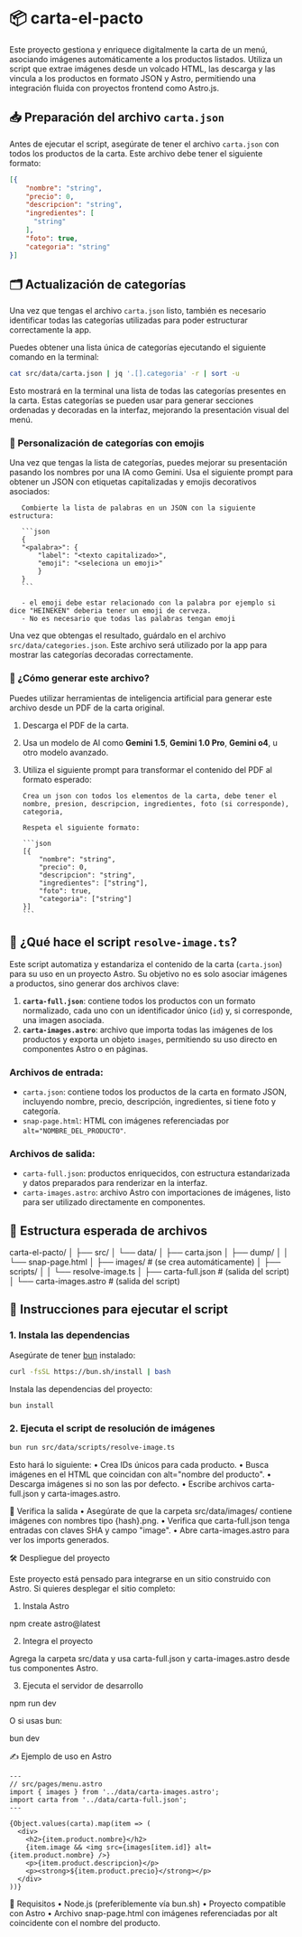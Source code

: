 # 📦 carta-el-pacto

Este proyecto gestiona y enriquece digitalmente la carta de un menú, asociando imágenes automáticamente a los productos listados. Utiliza un script que extrae imágenes desde un volcado HTML, las descarga y las vincula a los productos en formato JSON y Astro, permitiendo una integración fluida con proyectos frontend como Astro.js.

## 📥 Preparación del archivo `carta.json`

Antes de ejecutar el script, asegúrate de tener el archivo `carta.json` con todos los productos de la carta. Este archivo debe tener el siguiente formato:

```json
[{
    "nombre": "string",
    "precio": 0,
    "descripcion": "string",
    "ingredientes": [
      "string"
    ],
    "foto": true,
    "categoria": "string"
}]
```

## 🗂️ Actualización de categorías

Una vez que tengas el archivo `carta.json` listo, también es necesario identificar todas las categorías utilizadas para poder estructurar correctamente la app.

Puedes obtener una lista única de categorías ejecutando el siguiente comando en la terminal:

```bash
cat src/data/carta.json | jq '.[].categoria' -r | sort -u
```

Esto mostrará en la terminal una lista de todas las categorías presentes en la carta. Estas categorías se pueden usar para generar secciones ordenadas y decoradas en la interfaz, mejorando la presentación visual del menú.

### 🎨 Personalización de categorías con emojis

Una vez que tengas la lista de categorías, puedes mejorar su presentación pasando los nombres por una IA como Gemini. Usa el siguiente prompt para obtener un JSON con etiquetas capitalizadas y emojis decorativos asociados:


       Combierte la lista de palabras en un JSON con la siguiente estructura: 
       
       ```json
       {
       "<palabra>": {
           "label": "<texto capitalizado>",
           "emoji": "<seleciona un emoji>"
           }
       }
       ```
       
       - el emoji debe estar relacionado con la palabra por ejemplo si dice "HEINEKEN" deberia tener un emoji de cerveza.
       - No es necesario que todas las palabras tengan emoji

Una vez que obtengas el resultado, guárdalo en el archivo `src/data/categories.json`. Este archivo será utilizado por la app para mostrar las categorías decoradas correctamente.

### 🧠 ¿Cómo generar este archivo?

Puedes utilizar herramientas de inteligencia artificial para generar este archivo desde un PDF de la carta original. 

1. Descarga el PDF de la carta.
2. Usa un modelo de AI como **Gemini 1.5**, **Gemini 1.0 Pro**, **Gemini o4**, u otro modelo avanzado.
3. Utiliza el siguiente prompt para transformar el contenido del PDF al formato esperado:

       Crea un json con todos los elementos de la carta, debe tener el nombre, presion, descripcion, ingredientes, foto (si corresponde), categoria,
   
       Respeta el siguiente formato:
   
       ```json
       [{
           "nombre": "string",
           "precio": 0,
           "descripcion": "string",
           "ingredientes": ["string"],
           "foto": true,
           "categoria": ["string"]
       }]
       ```

## 📜 ¿Qué hace el script `resolve-image.ts`?

Este script automatiza y estandariza el contenido de la carta (`carta.json`) para su uso en un proyecto Astro. Su objetivo no es solo asociar imágenes a productos, sino generar dos archivos clave:

1. **`carta-full.json`**: contiene todos los productos con un formato normalizado, cada uno con un identificador único (`id`) y, si corresponde, una imagen asociada.
2. **`carta-images.astro`**: archivo que importa todas las imágenes de los productos y exporta un objeto `images`, permitiendo su uso directo en componentes Astro o en páginas.

### Archivos de entrada:
- `carta.json`: contiene todos los productos de la carta en formato JSON, incluyendo nombre, precio, descripción, ingredientes, si tiene foto y categoría.
- `snap-page.html`: HTML con imágenes referenciadas por `alt="NOMBRE_DEL_PRODUCTO"`.

### Archivos de salida:
- `carta-full.json`: productos enriquecidos, con estructura estandarizada y datos preparados para renderizar en la interfaz.
- `carta-images.astro`: archivo Astro con importaciones de imágenes, listo para ser utilizado directamente en componentes.

## 📁 Estructura esperada de archivos

carta-el-pacto/
│
├── src/
│   └── data/
│       ├── carta.json
│       ├── dump/
│       │   └── snap-page.html
│       ├── images/           # (se crea automáticamente)
│       ├── scripts/
│       │   └── resolve-image.ts
│       ├── carta-full.json   # (salida del script)
│       └── carta-images.astro # (salida del script)

## 🚀 Instrucciones para ejecutar el script

### 1. Instala las dependencias
Asegúrate de tener [bun](https://bun.sh/) instalado:

```bash
curl -fsSL https://bun.sh/install | bash
```
Instala las dependencias del proyecto:

```bash
bun install
```

### 2. Ejecuta el script de resolución de imágenes

```bash
bun run src/data/scripts/resolve-image.ts
```
Esto hará lo siguiente:
	•	Crea IDs únicos para cada producto.
	•	Busca imágenes en el HTML que coincidan con alt="nombre del producto".
	•	Descarga imágenes si no son las por defecto.
	•	Escribe archivos carta-full.json y carta-images.astro.



🧪 Verifica la salida
	•	Asegúrate de que la carpeta src/data/images/ contiene imágenes con nombres tipo {hash}.png.
	•	Verifica que carta-full.json tenga entradas con claves SHA y campo "image".
	•	Abre carta-images.astro para ver los imports generados.



🛠 Despliegue del proyecto

Este proyecto está pensado para integrarse en un sitio construido con Astro. Si quieres desplegar el sitio completo:

1. Instala Astro

npm create astro@latest

2. Integra el proyecto

Agrega la carpeta src/data y usa carta-full.json y carta-images.astro desde tus componentes Astro.

3. Ejecuta el servidor de desarrollo

npm run dev

O si usas bun:

bun dev



✍️ Ejemplo de uso en Astro

```astro
---
// src/pages/menu.astro
import { images } from '../data/carta-images.astro';
import carta from '../data/carta-full.json';
---

{Object.values(carta).map(item => (
  <div>
    <h2>{item.product.nombre}</h2>
    {item.image && <img src={images[item.id]} alt={item.product.nombre} />}
    <p>{item.product.descripcion}</p>
    <p><strong>${item.product.precio}</strong></p>
  </div>
))}
```


📌 Requisitos
	•	Node.js (preferiblemente vía bun.sh)
	•	Proyecto compatible con Astro
	•	Archivo snap-page.html con imágenes referenciadas por alt coincidente con el nombre del producto.
